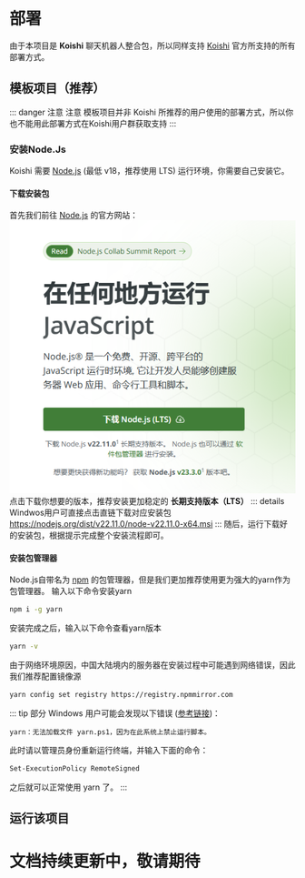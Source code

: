 # 部署

由于本项目是 **Koishi** 聊天机器人整合包，所以同样支持 [Koishi](https://koishi.chat) 官方所支持的所有部署方式。


## 模板项目（推荐）

::: danger 注意
注意 模板项目并非 Koishi 所推荐的用户使用的部署方式，所以你也不能用此部署方式在Koishi用户群获取支持
:::

### 安装Node.Js
 Koishi 需要 [Node.js](https://nodejs.org/zh-cn) (最低 v18，推荐使用 LTS) 运行环境，你需要自己安装它。

#### 下载安装包
首先我们前往 [Node.js](https://nodejs.org/zh-cn) 的官方网站：
![alt text](.\image\Nodejs.png)
点击下载你想要的版本，推荐安装更加稳定的 **长期支持版本（LTS）**
::: details Windwos用户可直接点击直链下载对应安装包
https://nodejs.org/dist/v22.11.0/node-v22.11.0-x64.msi
:::
随后，运行下载好的安装包，根据提示完成整个安装流程即可。

#### 安装包管理器
Node.js自带名为 [npm](https://www.npmjs.com/) 的包管理器，但是我们更加推荐使用更为强大的yarn作为包管理器。
输入以下命令安装yarn
```sh
npm i -g yarn
```
安装完成之后，输入以下命令查看yarn版本
```sh
yarn -v
```
由于网络环境原因，中国大陆境内的服务器在安装过程中可能遇到网络错误，因此我们推荐配置镜像源
```sh
yarn config set registry https://registry.npmmirror.com
```
::: tip
部分 Windows 用户可能会发现以下错误 ([参考链接](https://learn.microsoft.com/zh-cn/powershell/module/microsoft.powershell.core/about/about_execution_policies))：

```text
yarn：无法加载文件 yarn.ps1，因为在此系统上禁止运行脚本。
```

此时请以管理员身份重新运行终端，并输入下面的命令：

```sh
Set-ExecutionPolicy RemoteSigned
```

之后就可以正常使用 yarn 了。
:::

## 运行该项目

# 文档持续更新中，敬请期待
<div style="display:none">
**Input**

````md
```js{4}
export default {
  data () {
    return {
      msg: 'Highlighted!'
    }
  }
}
```
````

**Output**

```js{4}
export default {
  data () {
    return {
      msg: 'Highlighted!'
    }
  }
}
```

## Custom Containers

**Input**

```md
::: info
This is an info box.
:::

::: tip
This is a tip.
:::

::: warning
This is a warning.
:::

::: danger
This is a dangerous warning.
:::

::: details
This is a details block.
:::
```

**Output**

::: info
This is an info box.
:::

::: tip
This is a tip.
:::

::: warning
This is a warning.
:::

::: danger
This is a dangerous warning.
:::

::: details
This is a details block.
:::

## More

Check out the documentation for the [full list of markdown extensions](https://vitepress.dev/guide/markdown).
</div>